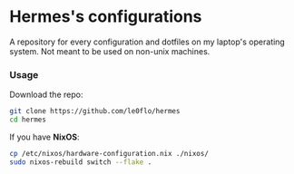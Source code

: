 # Hermes's configurations

A repository for every configuration and dotfiles on my laptop's operating system.
Not meant to be used on non-unix machines.

### Usage

Download the repo:

```sh
git clone https://github.com/le0flo/hermes
cd hermes
```

If you have **NixOS**:

```sh
cp /etc/nixos/hardware-configuration.nix ./nixos/
sudo nixos-rebuild switch --flake .
```

